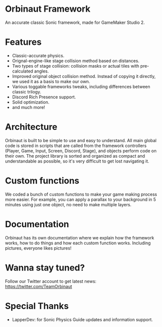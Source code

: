 # Orbinaut Framework
An accurate classic Sonic framework, made for GameMaker Studio 2.

# Features
- Classic-accurate physics.
- Orignal-engine-like stage collision method based on distances.
- Two types of stage collision: collision masks or actual tiles with pre-calculated angles.
- Improved original object collision method. Instead of copying it directly, we used it as a basis to make our own.
- Various toggable frameworks tweaks, including differences between classic trilogy.
- Discord Rich Presence support.
- Solid optimization.
- and much more!

# Architecture
Orbinaut is built to be simple to use and easy to understand. All main global code is stored in scripts that are called from the framework 
controllers (Player, Game, Input, Screen, Discord, Stage), and objects perform code on their own. The project library is sorted 
and organized as compact and understandable as possible, so it's very difficult to get lost navigating it.

# Custom functions
We coded a bunch of custom functions to make your game making process more easier. For example, you can apply a parallax to your background in 5 minutes using 
just one object, no need to make multiple layers.

# Documentation
Orbinaut has its own documentation where we explain how the framework works, how to do things and how each custom function works. Including pictures, 
everyone likes pictures!

# Wanna stay tuned?
Follow our Twitter account to get latest news: https://twitter.com/TeamOrbinaut

# Special Thanks
- LapperDev: for Sonic Physics Guide updates and information support.
